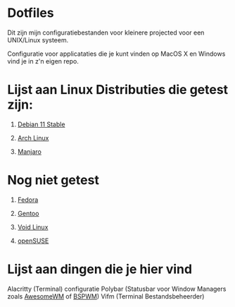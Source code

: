 # Dotfiles

Dit zijn mijn configuratiebestanden voor kleinere projected voor een UNIX/Linux systeem.

Configuratie voor applicataties die je kunt vinden op MacOS X en Windows vind je in z'n eigen repo.

# Lijst aan Linux Distributies die getest zijn:
1.  [Debian 11 Stable](https://debian.org)
 
2.  [Arch Linux](https://archlinux.org) 
 
3.  [Manjaro](https://manjaro.org)

# Nog niet getest
1.  [Fedora](https://getfedora.org)
 
2.  [Gentoo](https://gentoo.org)
 
3.  [Void Linux](https://voidlinux.org)
 
4.  [openSUSE](https://nl.opensuse.org)

# Lijst aan dingen die je hier vind
 Alacritty (Terminal) configuratie
 Polybar (Statusbar voor Window Managers zoals [AwesomeWM](https://awesomewm.org) of [BSPWM](https://github.com/baskerville/bspwm))
 Vifm (Terminal Bestandsbeheerder)
